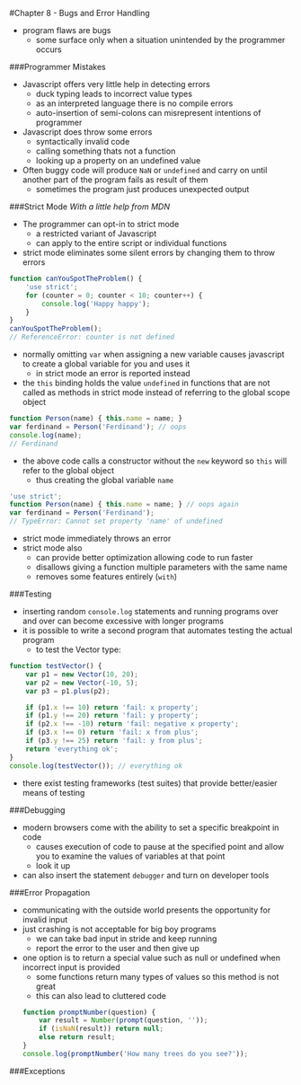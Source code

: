 #Chapter 8 - Bugs and Error Handling

- program flaws are bugs
    - some surface only when a situation unintended by the programmer occurs

###Programmer Mistakes
- Javascript offers very little help in detecting errors
    - duck typing leads to incorrect value types
    - as an interpreted language there is no compile errors
    - auto-insertion of semi-colons can misrepresent intentions of programmer
- Javascript does throw some errors
    - syntactically invalid code
    - calling something thats not a function
    - looking up a property on an undefined value
- Often buggy code will produce ```NaN``` or ```undefined``` and carry on until another part of the program fails as result of them
    - sometimes the program just produces unexpected output

###Strict Mode
*With a little help from MDN*
- The programmer can opt-in to strict mode
    - a restricted variant of Javascript
    - can apply to the entire script or individual functions
- strict mode eliminates some silent errors by changing them to throw errors
```javascript
function canYouSpotTheProblem() {
    'use strict';
    for (counter = 0; counter < 10; counter++) {
        console.log('Happy happy');
    }
}
canYouSpotTheProblem();
// ReferenceError: counter is not defined
```
- normally omitting ```var``` when assigning a new variable causes javascript to create a global variable for you and uses it
    - in strict mode an error is reported instead
- the ```this``` binding holds the value ```undefined``` in functions that are not called as methods in strict mode instead of referring to the global scope object
```javascript
function Person(name) { this.name = name; }
var ferdinand = Person('Ferdinand'); // oops
console.log(name);
// Ferdinand
```
- the above code calls a constructor without the ```new``` keyword so ```this``` will refer to the global object
    - thus creating the global variable ```name```
```javascript
'use strict';
function Person(name) { this.name = name; } // oops again
var ferdinand = Person('Ferdinand');
// TypeError: Cannot set property 'name' of undefined
```
- strict mode immediately throws an error
- strict mode also
    - can provide better optimization allowing code to run faster
    - disallows giving a function multiple parameters with the same name
    - removes some features entirely (```with```)

###Testing
- inserting random ```console.log``` statements and running programs over and over can become excessive with longer programs
- it is possible to write a second program that automates testing the actual program
    - to test the Vector type:
```javascript
function testVector() {
    var p1 = new Vector(10, 20);
    var p2 = new Vector(-10, 5);
    var p3 = p1.plus(p2);

    if (p1.x !== 10) return 'fail: x property';
    if (p1.y !== 20) return 'fail: y property';
    if (p2.x !== -10) return 'fail: negative x property';
    if (p3.x !== 0) return 'fail: x from plus';
    if (p3.y !== 25) return 'fail: y from plus';
    return 'everything ok';
}
console.log(testVector()); // everything ok
```
- there exist testing frameworks (test suites) that provide better/easier means of testing

###Debugging
- modern browsers come with the ability to set a specific breakpoint in code
    - causes execution of code to pause at the specified point and allow you to examine the values of variables at that point
    - look it up
- can also insert the statement ```debugger``` and turn on developer tools

###Error Propagation
- communicating with the outside world presents the opportunity for invalid input
- just crashing is not acceptable for big boy programs
    - we can take bad input in stride and keep running
    - report the error to the user and then give up
- one option is to return a special value such as null or undefined when incorrect input is provided
    - some functions return many types of values so this method is not great
    - this can also lead to cluttered code
    ```javascript
    function promptNumber(question) {
        var result = Number(prompt(question, ''));
        if (isNaN(result)) return null;
        else return result;
    }
    console.log(promptNumber('How many trees do you see?'));
    ```

###Exceptions
